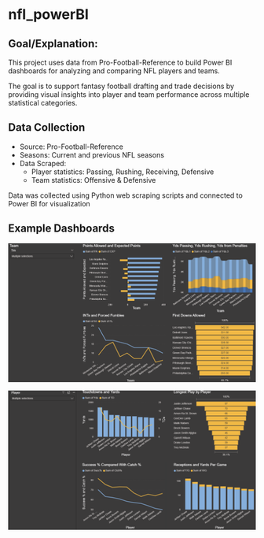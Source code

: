 # nfl_powerBI

## Goal/Explanation:
This project uses data from Pro-Football-Reference
 to build Power BI dashboards for analyzing and comparing NFL players and teams.

The goal is to support fantasy football drafting and trade decisions by providing visual insights into player and team performance across multiple statistical categories.

## Data Collection

* Source: Pro-Football-Reference
* Seasons: Current and previous NFL seasons
* Data Scraped:
   * Player statistics: Passing, Rushing, Receiving, Defensive
   * Team statistics: Offensive & Defensive
    
Data was collected using Python web scraping scripts and connected to Power BI for visualization

## Example Dashboards

![Power BI Player Rec Dashboard](imgs_for_readme/Rec_player_power_BI.png)

![Power BI Team Def Dashboard](imgs_for_readme/team_def_power_BI.png)
